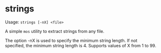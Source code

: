 # strings

Usage: `strings [-nX] <file>`

A simple `mos` utility to extract strings from any file.

The option -nX is used to specify the minimum string length. If not specified, the minimum string length is 4.
Supports values of X from 1 to 99.
